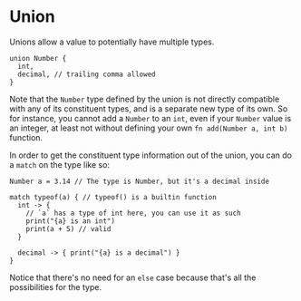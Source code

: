 # Union

Unions allow a value to potentially have multiple types.

```nc
union Number {
  int,
  decimal, // trailing comma allowed
}
```

Note that the `Number` type defined by the union is not directly compatible with any of its constituent types, and is a separate new type of its own. So for instance, you cannot add a `Number` to an `int`, even if your `Number` value is an integer, at least not without defining your own `fn add(Number a, int b)` function.

In order to get the constituent type information out of the union, you can do a `match` on the type like so:

```nc
Number a = 3.14 // The type is Number, but it's a decimal inside

match typeof(a) { // typeof() is a builtin function
  int -> {
    // `a` has a type of int here, you can use it as such
    print("{a} is an int")
    print(a + 5) // valid
  }

  decimal -> { print("{a} is a decimal") }
}
```

Notice that there's no need for an `else` case because that's all the possibilities for the type.
